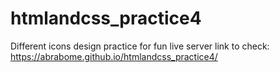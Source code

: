 # htmlandcss_practice4
Different icons design practice for fun
live server link to check: https://abrabome.github.io/htmlandcss_practice4/
